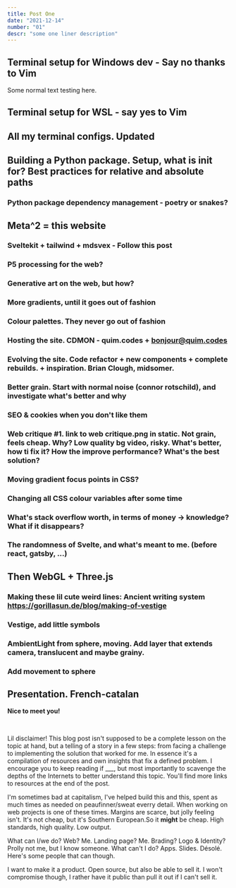 ```yaml
---
title: Post One
date: "2021-12-14"
number: "01"
descr: "some one liner description"
---
```


## Terminal setup for Windows dev - Say no thanks to Vim

Some normal text testing here.

## Terminal setup for WSL - say yes to Vim

## All my terminal configs. Updated

## Building a Python package. Setup, what is __init__ for? Best practices for relative and absolute paths

### Python package dependency management - poetry or snakes?

## Meta^2 = this website

### Sveltekit + tailwind + mdsvex - Follow this post

### P5 processing for the web?

### Generative art on the web, but how?

### More gradients, until it goes out of fashion

### Colour palettes. They never go out of fashion

### Hosting the site. CDMON - quim.codes + bonjour@quim.codes

### Evolving the site. Code refactor + new components + complete rebuilds. + inspiration. Brian Clough, midsomer.

### Better grain. Start with normal noise (connor rotschild), and investigate what's better and why

### SEO & cookies when you don't like them

### Web critique #1. link to web critique.png in static. Not grain, feels cheap. Why? Low quality bg video, risky. What's better, how ti fix it? How the improve performance? What's the best solution?

### Moving gradient focus points in CSS?

### Changing all CSS colour variables after some time

### What's stack overflow worth, in terms of money -> knowledge? What if it disappears?

### The randomness of Svelte, and what's meant to me. (before react, gatsby, ...)

## Then WebGL + Three.js

### Making these lil cute weird lines:  Ancient writing system https://gorillasun.de/blog/making-of-vestige 

### Vestige, add little symbols

### AmbientLight from sphere, moving. Add layer that extends camera, translucent and maybe grainy.

### Add movement to sphere

## Presentation. French-catalan

__Nice to meet you!__

<br>

Lil disclaimer! This blog post isn't supposed to be a complete lesson on the topic at hand, but a telling of a story in a few steps: from facing a challenge to implementing the solution that worked for me. In essence it's a compilation of resources and own insights that fix a defined problem. I encourage you to keep reading if ___, but most importantly to scavenge the depths of the Internets to better understand this topic. You'll find more links to resources at the end of the post.

I'm sometimes bad at capitalism, I've helped build this and this, spent as much times as needed on peaufinner/sweat everry detail. When working on web projects is one of these times. Margins are scarce, but jolly feeling isn't. It's not cheap, but it's Southern European.So it __might__ be cheap. High standards, high quality. Low output.

What can I/we do? Web? Me. Landing page? Me. Brading? Logo & Identity? Prolly not me, but I know someone.
What can't I do? Apps. Slides. Désolé. Here's some people that can though.

I want to make it a product. Open source, but also be able to sell it. I won't compromise though, I rather have it public than pull it out if I can't sell it.